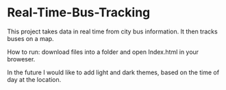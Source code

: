 # Real-Time-Bus-Tracking
This project takes data in real time from city bus information. It then tracks buses on a map.

How to run: download files into a folder and open Index.html in your broweser.

In the future I would like to add light and dark themes, based on the time of day at the location.
